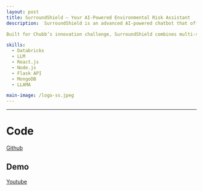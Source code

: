 ```yaml
---
layout: post
title: SurroundShield – Your AI-Powered Environmental Risk Assistant
description:  SurroundShield is an advanced AI-powered chatbot that offers real-time, personalized safety insights based on a user's location, weather conditions, and health profile (BMI). Designed with a sleek UI and powered by cutting-edge AI models, it acts as a digital guardian—helping users stay ahead of environmental hazards, community risks, and natural disasters.

Built for Chubb’s innovation challenge, SurroundShield combines multi-source data, robust backend services, and a fine-tuned LLM (LLaMA 3.3 - 70B) to deliver immediate, actionable, and context-aware guidance.

skills: 
  - Databricks
  - LLM
  - React.js
  - Node.js
  - Flask API
  - MongoDB
  - LLAMA

main-image: /logo-ss.jpeg
---
```


---

# Code

[Github](https://github.com/yashdd/SurroundShield)

## Demo

[Youtube](https://www.youtube.com/watch?v=prmbRBFXmvA)

<!-- ## Embedding images
### External images
{% include image-gallery.html images="https://live.staticflickr.com/65535/52821641477_d397e56bc4_k.jpg, https://live.staticflickr.com/65535/52822650673_f074b20d90_k.jpg" height="400"%}
<span style="font-size: 10px">"Starship Test Flight Mission" from https://www.flickr.com/photos/spacex/52821641477/</span>
You can put in multiple entries. All images will be at a fixed height in the same row. With smaller window, they will switch to columns.

### Embeed images
{% include image-gallery.html images="project2.jpg" height="400" %}
place the images in project folder/images then update the file path.


## Embedding youtube video
The second video has the autoplay on. copy and paste the 11-digit id found in the url link. <br>
*Example* : https://www.youtube.com/watch?v={**MhVw-MHGv4s**}&ab_channel=engineerguy
{% include youtube-video.html id="MhVw-MHGv4s" autoplay= "false"%}
{% include youtube-video.html id="XGC31lmdS6s" autoplay = "true" %}

you can also set up custom size by specifying the width (the aspect ratio has been set to 16/9). The default size is 560 pixels x 315 pixels.

The width of the video below. Regardless of initial width, all the videos is responsive and will fit within the smaller screen.
{% include youtube-video.html id="tGCdLEQzde0" autoplay = "false" width= "900px" %}

<br>

## Adding a hozontal line
---

## Starting a new line
leave two spaces "  " at the end or enter <br>

## Adding bold text
this is how you input **bold text**

## Adding italic text
Italicized text is the *cat's meow*.

## Adding ordered list
1. First item
2. Second item
3. Third item
4. Fourth item

## Adding unordered list
- First item
- Second item
- Third item
- Fourth item

## Adding code block
```ruby
def hello_world
  puts "Hello, World!"
end
```

```python
def start()
  print("time to start!")
```

```javascript
let x = 1;
if (x === 1) {
  let x = 2;
  console.log(x);
}
console.log(x);

```

## Adding external links
[Wikipedia](https://en.wikipedia.org)


## Adding block quote
> A blockquote would look great if you need to highlight something


## Adding table

| Header 1 | Header 2 |
|----------|----------|
| Row 1, Col 1 | Row 1, Col 2 |
| Row 2, Col 1 | Row 2, Col 2 |

make sure to leave aline betwen the table and the header

 -->
